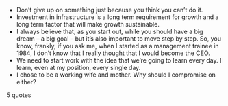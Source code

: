  - Don’t give up on something just because you think you can’t do it.
 - Investment in infrastructure is a long term requirement for growth and a long term factor that will make growth sustainable.
 - I always believe that, as you start out, while you should have a big dream – a big goal – but it’s also important to move step by step. So, you know, frankly, if you ask me, when I started as a management trainee in 1984, I don’t know that I really thought that I would become the CEO.
 - We need to start work with the idea that we’re going to learn every day. I learn, even at my position, every single day.
 - I chose to be a working wife and mother. Why should I compromise on either?

5 quotes